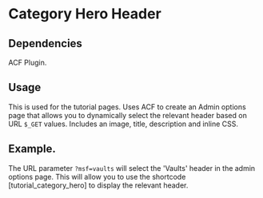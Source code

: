 # Category Hero Header

## Dependencies
ACF Plugin.

## Usage

This is used for the tutorial pages. Uses ACF to create an Admin options page that allows you to dynamically select the relevant header based on URL `$_GET` values. 
Includes an image, title, description and inline CSS.

## Example.
The URL parameter `?msf=vaults` will select the 'Vaults' header in the admin options page. This will allow you to use the shortcode [tutorial_category_hero] to display the relevant header. 
